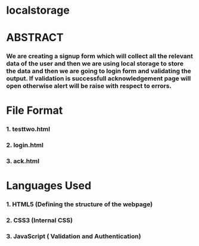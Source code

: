 # localstorage

# ABSTRACT
### We are creating a signup form which will collect all the relevant data of the user and then we are using local storage to store the data and then we are going to login form and validating the output. If validation is successfull acknowledgement page will open otherwise alert will be raise with respect to errors.

# File Format
### 1. testtwo.html
### 2. login.html
### 3. ack.html

# Languages Used
### 1. HTML5 (Defining the structure of the webpage)
### 2. CSS3 (Internal CSS)
### 3. JavaScript ( Validation and Authentication)
